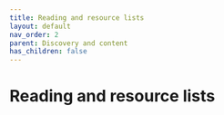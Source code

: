 ```yaml
---
title: Reading and resource lists
layout: default
nav_order: 2
parent: Discovery and content
has_children: false
---
```


# Reading and resource lists
